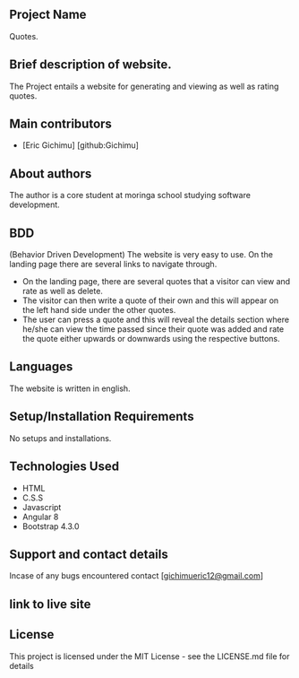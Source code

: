 ## Project Name
 Quotes.

## Brief description of website.
The Project entails a website for generating and viewing as well as rating quotes.

## Main contributors
- [Eric Gichimu] [github:Gichimu]


## About authors
The author is a core student at moringa school studying software development.

## BDD
(Behavior Driven Development)
The website is very easy to use. On the landing page there are several links to navigate through.
* On the landing page, there are several quotes that a visitor can view and rate as well as delete.
* The visitor can then write a quote of their own and this will appear on the left hand side under the other quotes.
* The user can press a quote and this will reveal the details section where he/she can view the time
passed since their quote was added and rate the quote either upwards or downwards using the respective 
buttons.


 
## Languages
The website is written in english.
## Setup/Installation Requirements
No setups and installations.
## Technologies Used
* HTML
* C.S.S
* Javascript
* Angular 8
* Bootstrap 4.3.0

## Support and contact details
 Incase of any bugs encountered contact [gichimueric12@gmail.com]

 ## link to live site
 
 ## License
This project is licensed under the MIT License - see the LICENSE.md file for details


